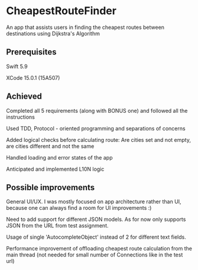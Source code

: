 # CheapestRouteFinder

An app that assists users in finding the cheapest routes between destinations using Dijkstra's Algorithm

## Prerequisites

Swift 5.9

XCode 15.0.1 (15A507)

## Achieved

Completed all 5 requirements (along with BONUS one) and followed all the instructions

Used TDD, Protocol - oriented programming and separations of concerns

Added logical checks before calculating route: Are cities set and not empty, are cities different and not the same

Handled loading and error states of the app

Anticipated and implemented L10N logic

## Possible improvements

General UI/UX. I was mostly focused on app architecture rather than UI, because one can always find a room for UI improvements :)

Need to add support for different JSON models. As for now only supports JSON from the URL from test assignment. <br/>

Usage of single 'AutocompleteObject' instead of 2 for different text fields.

Performance improvement of offloading cheapest route calculation from the main thread (not needed for small number of Connections like in the test url)
